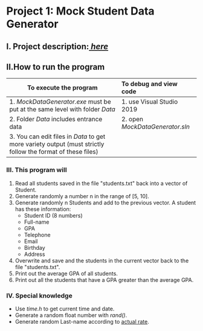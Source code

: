 # Project 1: Mock Student Data Generator
## I. Project description:*[ here](https://tdquang7.notion.site/Project-Mock-data-generator-1-7c70a1a81b724049bd82ede839e2ff24)*
## II.How to run the program
|To execute the program|To debug and view code|
|------------|:---------------|
|1. *MockDataGenerator.exe* must be put at the same level with folder *Data*|1. use Visual Studio 2019|
|2. Folder *Data* includes entrance data|2. open *MockDataGenerator.sln*|
|3. You can edit files in *Data* to get more variety output (must strictly follow the format of these files)|
### III. This program will 
1. Read all students saved in the file "students.txt" back into a vector of Student.
2. Generate randomly a number n in the range of [5, 10].
3. Generate randomly n Students and add to the previous vector.
    A student has these information:
    - Student ID (8 numbers)
    - Full-name
    - GPA 
    - Telephone
    - Email
    - Birthday
    - Address
4. Overwrite and save and the students in the current vector back to the file "students.txt".
5. Print out the average GPA of all students.
6. Print out all the students that have a GPA greater than the average GPA.
### IV. Special knowledge
- Use *time.h* to get current time and date.
- Generate a random float number with *rand()*.
- Generate random Last-name according to [actual rate](https://vi.wikipedia.org/wiki/H%E1%BB%8D_ng%C6%B0%E1%BB%9Di_Vi%E1%BB%87t_Nam).
